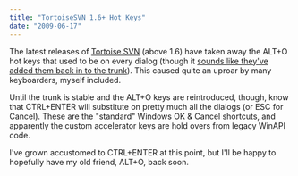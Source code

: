 ```yaml
---
title: "TortoiseSVN 1.6+ Hot Keys"
date: "2009-06-17"
---
```


The latest releases of [Tortoise SVN](http://tortoisesvn.tigris.org/) (above 1.6) have taken away the ALT+O hot keys that used to be on every dialog (though it [sounds like they've added them back in to the trunk](http://www.nabble.com/Re:-Bug--Alt%2BO-on-commit-dialog-no-longer-OKs-it-p23553686.html)). This caused quite an uproar by many keyboarders, myself included.

Until the trunk is stable and the ALT+O keys are reintroduced, though, know that CTRL+ENTER will substitute on pretty much all the dialogs (or ESC for Cancel). These are the "standard" Windows OK & Cancel shortcuts, and apparently the custom accelerator keys are hold overs from legacy WinAPI code.

I've grown accustomed to CTRL+ENTER at this point, but I'll be happy to hopefully have my old friend, ALT+O, back soon.
